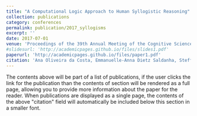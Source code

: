 ```yaml
---
title: "A Computational Logic Approach to Human Syllogistic Reasoning"
collection: publications
category: conferences
permalink: publication/2017_syllogisms
excerpt: ''
date: 2017-07-01
venue: 'Proceedings of the 39th Annual Meeting of the Cognitive Science Society (CogSci)'
#slidesurl: 'http://academicpages.github.io/files/slides1.pdf'
paperurl: 'http://academicpages.github.io/files/paper1.pdf'
citation: 'Ana Oliveira da Costa, Emmanuelle-Anna Dietz Saldanha, Steffen Hölldobler, Marco Ragni. (2017). &quot;A Computational Logic Approach to Human Syllogistic Reasoning.&quot; <i> Proceedings of the 39th Annual Meeting of the Cognitive Science Society</i>'
---
```


The contents above will be part of a list of publications, if the user clicks the link for the publication than the contents of section will be rendered as a full page, allowing you to provide more information about the paper for the reader. When publications are displayed as a single page, the contents of the above "citation" field will automatically be included below this section in a smaller font.